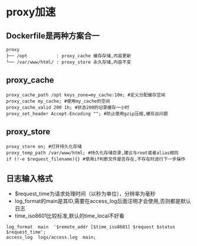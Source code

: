 # proxy加速

## Dockerfile是两种方案合一
``` 
proxy
├── /opt           : proxy_cache 缓存存储,内容更新
└── /var/www/html/ : proxy_store 永久存储,内容不变
```
## proxy_cache
```
proxy_cache_path /opt keys_zone=my_cache:10m; #定义分配缓存空间
proxy_cache my_cache; #使用my_cache的空间
proxy_cache_valid 200 1h; #状态200的记录缓存一小时
proxy_set_header Accept-Encoding ""; #防止使用gzip压缩,缓存出问题
```
## proxy_store
``` 
proxy_store on; #打开持久化存储
proxy_temp_path /var/www/html; #持久化存储目录,建议与root或者alias相同
if (!-e $request_filename){} #使用if判断文件是否存在,不存在时进行下一步操作
```

## 日志输入格式
* $request_time为请求处理时间（以秒为单位），分辨率为毫秒
* log_format的main是其ID,需要在access_log后面注明才会使用,否则都是默认日志
* time_iso8601比较标准,默认的time_local不好看
```
log_format  main  '$remote_addr [$time_iso8601] $request $status $request_time';
access_log  logs/access.log  main;
```